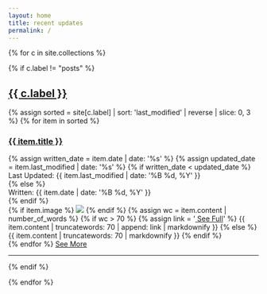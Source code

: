 ```yaml
---
layout: home
title: recent updates
permalink: /
---
```


{% for c in site.collections %}

{% if c.label != "posts" %}

## <a href="{{ c.label }}">{{ c.label }}</a>
<div>
{% assign sorted = site[c.label] | sort: 'last_modified' | reverse | slice: 0, 3 %}
{% for item in sorted %}
<div class="index_left_indent">
<div class="index_item_title">
<h3 class="no_break_title"><a href="{{ item.url }}">{{ item.title }}</a></h3>
{% assign written_date = item.date | date: '%s' %}
{% assign updated_date = item.last_modified | date: '%s' %}
{% if written_date < updated_date %}
<div class="metadata">Last Updated: {{ item.last_modified | date: '%B %d, %Y' }}</div>
{% else %}
<div class="metadata">Written: {{ item.date | date: '%B %d, %Y' }}</div>
{% endif %}
</div>
{% if item.image %}
<img src="{{ site.baseurl }}/images/{{ item.image }}" class="excerpt_image">
{% endif %}
{% assign wc = item.content | number_of_words %}
{% if wc > 70 %}
{% assign link = '<a href="' | append: item.url | append: '"> See Full</a>' %}
{{ item.content | truncatewords: 70 | append: link | markdownify }}
{% else %}
{{ item.content | truncatewords: 70 | markdownify }}
{% endif %}
</div>
{% endfor %}
<a href="{{ c.label }}">See More</a>
<hr>
</div>
{% endif %}

{% endfor %}

